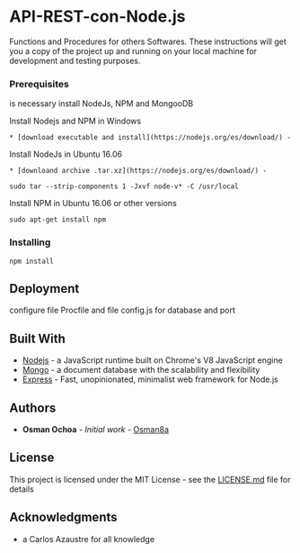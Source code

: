 # API-REST-con-Node.js

Functions and Procedures for others Softwares.
These instructions will get you a copy of the project up and running on your local machine for development and testing purposes.

### Prerequisites

is necessary install NodeJs, NPM and MongooDB

Install Nodejs and NPM in Windows
```
* [download executable and install](https://nodejs.org/es/download/) - 
```
Install NodeJs in Ubuntu 16.06
```
* [downloand archive .tar.xz](https://nodejs.org/es/download/) - 
```
```
sudo tar --strip-components 1 -Jxvf node-v* -C /usr/local
```
Install NPM in Ubuntu 16.06 or other versions
```
sudo apt-get install npm
```

### Installing

```
npm install
```

## Deployment

configure file Procfile and file config.js for database and port  

## Built With

* [Nodejs](https://nodejs.org/es/) - a JavaScript runtime built on Chrome's V8 JavaScript engine
* [Mongo](https://www.mongodb.com/es) - a document database with the scalability and flexibility
* [Express](http://expressjs.com/es/) - Fast, unopinionated, minimalist web framework for Node.js


## Authors

* **Osman Ochoa** - *Initial work* - [Osman8a](https://github.com/Osman8a)


## License

This project is licensed under the MIT License - see the [LICENSE.md](LICENSE.md) file for details

## Acknowledgments

* a Carlos Azaustre for all knowledge